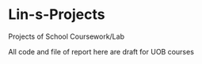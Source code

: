 # Lin-s-Projects
Projects of School Coursework/Lab

All code and file of report here are draft for UOB courses 
